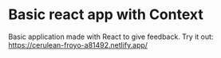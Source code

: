 # Basic react app with Context

Basic application made with React to give feedback.
Try it out: https://cerulean-froyo-a81492.netlify.app/